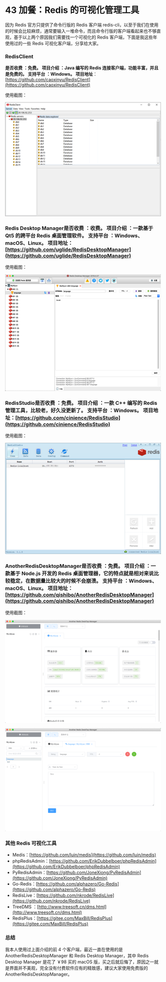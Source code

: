 # 43 加餐：Redis 的可视化管理工具

因为 Redis 官方只提供了命令行版的 Redis 客户端 redis-cli，以至于我们在使用的时候会比较麻烦，通常要输入一堆命令，而且命令行版的客户端看起来也不够直观，基于以上两个原因我们需要找一个可视化的 Redis 客户端，下面是我这些年使用过的一些 Redis 可视化客户端，分享给大家。

### RedisClient

**是否收费 **：免费。** 项目介绍 **：Java 编写的 Redis 连接客户端，功能丰富，并且是免费的。** 支持平台 **：Windows。** 项目地址**：[https://github.com/caoxinyu/RedisClient](https://github.com/caoxinyu/RedisClient)

使用截图：

![image.png](assets/0e749a90-8ee1-11ea-9776-f5261045ba7d)

### Redis Desktop Manager**是否收费 **：收费。** 项目介绍 **：一款基于 Qt5 的跨平台 Redis 桌面管理软件。** 支持平台 **：Windows、macOS、Linux。** 项目地址**：[https://github.com/uglide/RedisDesktopManager](https://github.com/uglide/RedisDesktopManager)

使用截图：

![image.png](assets/39fb7cb0-8ee1-11ea-861a-9398d62a6944)

### RedisStudio**是否收费 **：免费。** 项目介绍 **：一款 C++ 编写的 Redis 管理工具，比较老，好久没更新了。** 支持平台 **：Windows。** 项目地址**：[https://github.com/cinience/RedisStudio](https://github.com/cinience/RedisStudio)

使用截图：

![image.png](assets/4c11eb50-8ee1-11ea-bf74-150f7ff6235d)

### AnotherRedisDesktopManager**是否收费 **：免费。** 项目介绍 **：一款基于 Node.js 开发的 Redis 桌面管理器，它的特点就是相对来说比较稳定，在数据量比较大的时候不会崩溃。** 支持平台 **：Windows、macOS、Linux。** 项目地址**：[https://github.com/qishibo/AnotherRedisDesktopManager](https://github.com/qishibo/AnotherRedisDesktopManager)

使用截图：

![image.png](assets/67659dc0-8ee1-11ea-861a-9398d62a6944)

![image.png](assets/7300cec0-8ee1-11ea-9144-a708da03c9c4)

### 其他 Redis 可视化工具

- Medis：[https://github.com/luin/medis](https://github.com/luin/medis)
- phpRedisAdmin：[https://github.com/ErikDubbelboer/phpRedisAdmin](https://github.com/ErikDubbelboer/phpRedisAdmin)
- PyRedisAdmin：[https://github.com/JoneXiong/PyRedisAdmin](https://github.com/JoneXiong/PyRedisAdmin)
- Go-Redis：[https://github.com/alphazero/Go-Redis](https://github.com/alphazero/Go-Redis)
- RedisLive：[https://github.com/nkrode/RedisLive](https://github.com/nkrode/RedisLive)
- TreeDMS ：[http://www.treesoft.cn/dms.html](http://www.treesoft.cn/dms.html)
- RedisPlus：[https://gitee.com/MaxBill/RedisPlus](https://gitee.com/MaxBill/RedisPlus)

### 总结

我本人使用过上面介绍的前 4 个客户端，最近一直在使用的是 AnotherRedisDesktopManager 和 Redis Desktop Manager，其中 Redis Desktop Manager 是花了 ￥98 买的 macOS 版，买之后就后悔了，原因之一就是界面并不美观，完全没有付费软件应有的精致感，建议大家使用免费版的 AnotherRedisDesktopManager。
